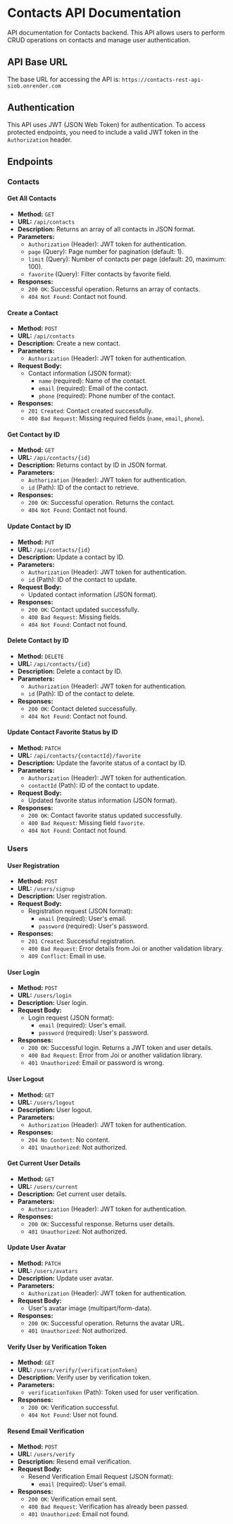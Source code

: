 # Contacts API Documentation

API documentation for Contacts backend. This API allows users to perform CRUD operations on contacts and manage user authentication.

## API Base URL

The base URL for accessing the API is: `https://contacts-rest-api-siob.onrender.com`

## Authentication

This API uses JWT (JSON Web Token) for authentication. To access protected endpoints, you need to include a valid JWT token in the `Authorization` header.

## Endpoints

### Contacts

#### Get All Contacts
- **Method:** `GET`
- **URL:** `/api/contacts`
- **Description:** Returns an array of all contacts in JSON format.
- **Parameters:**
  - `Authorization` (Header): JWT token for authentication.
  - `page` (Query): Page number for pagination (default: 1).
  - `limit` (Query): Number of contacts per page (default: 20, maximum: 100).
  - `favorite` (Query): Filter contacts by favorite field.
- **Responses:**
  - `200 OK`: Successful operation. Returns an array of contacts.
  - `404 Not Found`: Contact not found.

#### Create a Contact
- **Method:** `POST`
- **URL:** `/api/contacts`
- **Description:** Create a new contact.
- **Parameters:**
  - `Authorization` (Header): JWT token for authentication.
- **Request Body:**
  - Contact information (JSON format):
    - `name` (required): Name of the contact.
    - `email` (required): Email of the contact.
    - `phone` (required): Phone number of the contact.
- **Responses:**
  - `201 Created`: Contact created successfully.
  - `400 Bad Request`: Missing required fields (`name`, `email`, `phone`).

#### Get Contact by ID
- **Method:** `GET`
- **URL:** `/api/contacts/{id}`
- **Description:** Returns contact by ID in JSON format.
- **Parameters:**
  - `Authorization` (Header): JWT token for authentication.
  - `id` (Path): ID of the contact to retrieve.
- **Responses:**
  - `200 OK`: Successful operation. Returns the contact.
  - `404 Not Found`: Contact not found.

#### Update Contact by ID
- **Method:** `PUT`
- **URL:** `/api/contacts/{id}`
- **Description:** Update a contact by ID.
- **Parameters:**
  - `Authorization` (Header): JWT token for authentication.
  - `id` (Path): ID of the contact to update.
- **Request Body:**
  - Updated contact information (JSON format).
- **Responses:**
  - `200 OK`: Contact updated successfully.
  - `400 Bad Request`: Missing fields.
  - `404 Not Found`: Contact not found.

#### Delete Contact by ID
- **Method:** `DELETE`
- **URL:** `/api/contacts/{id}`
- **Description:** Delete a contact by ID.
- **Parameters:**
  - `Authorization` (Header): JWT token for authentication.
  - `id` (Path): ID of the contact to delete.
- **Responses:**
  - `200 OK`: Contact deleted successfully.
  - `404 Not Found`: Contact not found.

#### Update Contact Favorite Status by ID
- **Method:** `PATCH`
- **URL:** `/api/contacts/{contactId}/favorite`
- **Description:** Update the favorite status of a contact by ID.
- **Parameters:**
  - `Authorization` (Header): JWT token for authentication.
  - `contactId` (Path): ID of the contact to update.
- **Request Body:**
  - Updated favorite status information (JSON format).
- **Responses:**
  - `200 OK`: Contact favorite status updated successfully.
  - `400 Bad Request`: Missing field `favorite`.
  - `404 Not Found`: Contact not found.

### Users

#### User Registration
- **Method:** `POST`
- **URL:** `/users/signup`
- **Description:** User registration.
- **Request Body:**
  - Registration request (JSON format):
    - `email` (required): User's email.
    - `password` (required): User's password.
- **Responses:**
  - `201 Created`: Successful registration.
  - `400 Bad Request`: Error details from Joi or another validation library.
  - `409 Conflict`: Email in use.

#### User Login
- **Method:** `POST`
- **URL:** `/users/login`
- **Description:** User login.
- **Request Body:**
  - Login request (JSON format):
    - `email` (required): User's email.
    - `password` (required): User's password.
- **Responses:**
  - `200 OK`: Successful login. Returns a JWT token and user details.
  - `400 Bad Request`: Error from Joi or another validation library.
  - `401 Unauthorized`: Email or password is wrong.

#### User Logout
- **Method:** `GET`
- **URL:** `/users/logout`
- **Description:** User logout.
- **Parameters:**
  - `Authorization` (Header): JWT token for authentication.
- **Responses:**
  - `204 No Content`: No content.
  - `401 Unauthorized`: Not authorized.

#### Get Current User Details
- **Method:** `GET`
- **URL:** `/users/current`
- **Description:** Get current user details.
- **Parameters:**
  - `Authorization` (Header): JWT token for authentication.
- **Responses:**
  - `200 OK`: Successful response. Returns user details.
  - `401 Unauthorized`: Not authorized.

#### Update User Avatar
- **Method:** `PATCH`
- **URL:** `/users/avatars`
- **Description:** Update user avatar.
- **Parameters:**
  - `Authorization` (Header): JWT token for authentication.
- **Request Body:**
  - User's avatar image (multipart/form-data).
- **Responses:**
  - `200 OK`: Successful operation. Returns the avatar URL.
  - `401 Unauthorized`: Not authorized.

#### Verify User by Verification Token
- **Method:** `GET`
- **URL:** `/users/verify/{verificationToken}`
- **Description:** Verify user by verification token.
- **Parameters:**
  - `verificationToken` (Path): Token used for user verification.
- **Responses:**
  - `200 OK`: Verification successful.
  - `404 Not Found`: User not found.

#### Resend Email Verification
- **Method:** `POST`
- **URL:** `/users/verify`
- **Description:** Resend email verification.
- **Request Body:**
  - Resend Verification Email Request (JSON format):
    - `email` (required): User's email.
- **Responses:**
  - `200 OK`: Verification email sent.
  - `400 Bad Request`: Verification has already been passed.
  - `401 Unauthorized`: Email not found.
